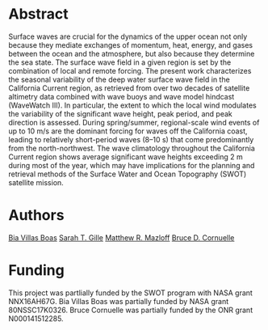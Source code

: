 # Abstract
Surface waves are crucial for the dynamics of the upper ocean not only because they mediate exchanges of momentum, heat, energy, and gases between the ocean and the atmosphere, but also because they determine the sea state. The surface wave field in a given region is set by the combination of local and remote forcing. The present work characterizes the seasonal variability of the deep water surface wave field in the California Current region, as retrieved from over two decades of satellite altimetry data combined with wave buoys and wave model hindcast (WaveWatch III). In particular, the extent to which the local wind modulates the variability of the significant wave height, peak period, and peak direction is assessed. During spring/summer, regional-scale wind events of up to 10 m/s are the dominant forcing for waves off the California coast, leading to relatively short-period waves (8–10 s) that come predominantly from the north-northwest. The wave climatology throughout the California Current region shows average significant wave heights exceeding 2 m during most of the year, which may have implications for the planning and retrieval methods of the Surface Water and Ocean Topography (SWOT) satellite mission.
# Authors
[Bia Villas Boas](https://scripps.ucsd.edu/profiles/avillasboas)
[Sarah T. Gille](http://www-pord.ucsd.edu/~sgille/)
[Matthew R. Mazloff](http://scrippsscholars.ucsd.edu/mmazloff)
[Bruce D. Cornuelle](http://scrippsscholars.ucsd.edu/bcornuelle)

# Funding
This project was partlially funded by the SWOT program with NASA grant NNX16AH67G.
Bia Villas Boas was partially funded by NASA grant 80NSSC17K0326.
Bruce Cornuelle was partially funded by the ONR grant N000141512285.

